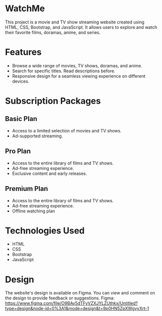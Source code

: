 # WatchMe

This project is a movie and TV show streaming website created using HTML, CSS, Bootstrap, and JavaScript. It allows users to explore and watch their favorite films, doramas, anime, and series.

# Features

- Browse a wide range of movies, TV shows, doramas, and anime.
- Search for specific titles.
  Read descriptions before.
- Responsive design for a seamless viewing experience on different devices.

# Subscription Packages

## Basic Plan
- Access to a limited selection of movies and TV shows.
- Ad-supported streaming.

## Pro Plan
- Access to the entire library of films and TV shows.
- Ad-free streaming experience.
- Exclusive content and early releases.

## Premium Plan
- Access to the entire library of films and TV shows.
- Ad-free streaming experience.
- Offline watching plan

# Technologies Used

- HTML
- CSS
- Bootstrap
- JavaScript

# Design

The website's design is available on Figma. You can view and comment on the design to provide feedback or suggestions.
Figma: https://www.figma.com/file/O9BAv5dTFyVZXJYLZUthkx/Untitled?type=design&node-id=0%3A1&mode=design&t=9p0HN5ZpXWgvyXrt-1
